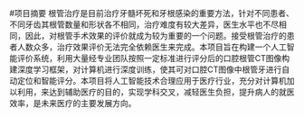 ﻿#项目摘要
根管治疗是目前治疗牙髓坏死和牙根感染的重要方法，针对不同患者、不同牙齿其根管数量和形状各不相同，治疗难度有较大差异，医生水平也不尽相同，因此，对根管手术效果的评价就成为较为重要的一个问题。接受根管治疗的患者人数众多，治疗效果评价无法完全依赖医生来完成。本项目旨在构建一个人工智能评价系统，利用大量经专业团队按照一定标准进行评分后的口腔根管CT图像构建深度学习框架，对计算机进行深度训练，使其可对口腔CT图像中根管牙进行自动定位和智能评分。本项目将人工智能技术合理应用于医疗行业，充分对计算机加以利用，来达到辅助医疗的目的，实现学科交叉，减轻医生负担，提升病人的就医效率，是未来医疗的主要发展方向。


